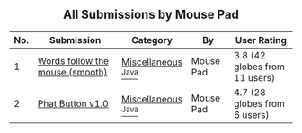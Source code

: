 ﻿<div align="center">

## All Submissions by Mouse Pad

</div>

No.  | Submission | Category | By   | User Rating
---- | ---------- | -------- | ---- | -----------
1 | [Words follow the mouse\.\(smooth\)<br />](https://github.com/Planet-Source-Code/mouse-pad-words-follow-the-mouse-smooth__2-2227) | [Miscellaneous<br /><sup>Java</sup>](../ByCategory/miscellaneous__2-57.md) | Mouse Pad | 3.8 (42 globes from 11 users)
2 | [Phat Button v1\.0<br />](https://github.com/Planet-Source-Code/mouse-pad-phat-button-v1-0__2-2534) | [Miscellaneous<br /><sup>Java</sup>](../ByCategory/miscellaneous__2-57.md) | Mouse Pad | 4.7 (28 globes from 6 users)
